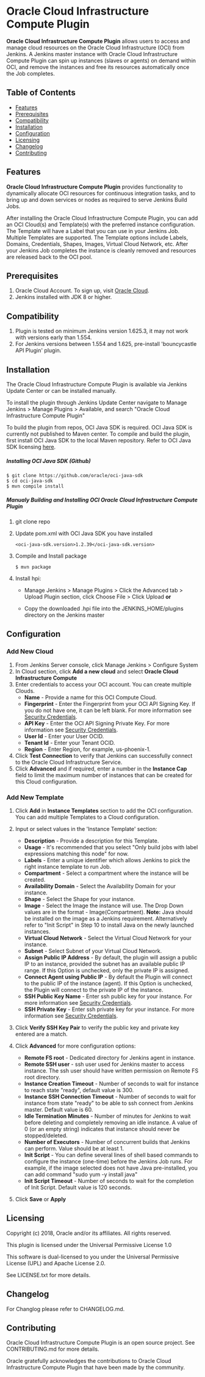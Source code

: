 # Oracle Cloud Infrastructure Compute Plugin

**Oracle Cloud Infrastructure Compute Plugin** allows users to access and manage cloud resources on the Oracle Cloud Infrastructure (OCI) from Jenkins.
A Jenkins master instance with Oracle Cloud Infrastructure Compute Plugin can spin up instances (slaves or agents) on demand within OCI, and remove the instances and free its resources automatically once the Job completes.

## Table of Contents
- [Features](#features)
- [Prerequisites](#prerequisites)
- [Compatibility](#compatibility)
- [Installation](#installation)
- [Configuration](#configuration)
- [Licensing](#licensing)
- [Changelog](#changelog)
- [Contributing](#contributing)

## Features
**Oracle Cloud Infrastructure Compute Plugin** provides functionality to dynamically allocate OCI resources for continuous integration tasks, and to bring up and down services or nodes as required to serve Jenkins Build Jobs.

After installing the Oracle Cloud Infrastructure Compute Plugin, you can add an OCI Cloud(s) and Template(s) with the preferred instance configuration. The Template will have a Label that you can use in your Jenkins Job. Multiple Templates are supported. The Template options include Labels, Domains, Credentials, Shapes, Images, Virtual Cloud Network, etc.
After your Jenkins Job completes the instance is cleanly removed and resources are released back to the OCI pool.

## Prerequisites

1. Oracle Cloud Account. To sign up, visit [Oracle Cloud](https://cloud.oracle.com/en_US/tryit).
2. Jenkins installed with JDK 8 or higher.

## Compatibility
1. Plugin is tested on minimum Jenkins version 1.625.3, it may not work with versions early than 1.554.
2. For Jenkins versions between 1.554 and 1.625, pre-install 'bouncycastle API Plugin' plugin.


## Installation
The Oracle Cloud Infrastructure Compute Plugin is available via Jenkins Update Center or can be installed manually.

To install the plugin through Jenkins Update Center navigate to Manage Jenkins > Manage Plugins > Available, and search "Oracle Cloud Infrastructure Compute Plugin"

To build the plugin from repos, OCI Java SDK is required. OCI Java SDK is currently not published to Maven center. To compile and build the plugin, first install OCI Java SDK to the local Maven repository. Refer to OCI Java SDK licensing [here](https://github.com/oracle/oci-java-sdk/blob/master/LICENSE.txt).


##### Installing OCI Java SDK (Github) 
    $ git clone https://github.com/oracle/oci-java-sdk
    $ cd oci-java-sdk
    $ mvn compile install

##### Manualy Building and Installing OCI Oracle Cloud Infrastructure Compute Plugin
1. git clone repo 
2. Update pom.xml with OCI Java SDK you have installed

	```
	<oci-java-sdk.version>1.2.39</oci-java-sdk.version>
 	```

3. Compile and Install package

	```
	$ mvn package
	```

4. Install hpi:

	- Manage Jenkins > Manage Plugins > Click the Advanced tab > Upload Plugin section, click Choose File > Click Upload
**or**

	- Copy the downloaded .hpi file into the JENKINS_HOME/plugins directory on the Jenkins master


## Configuration 

### Add New Cloud
1. From Jenkins Server console, click Manage Jenkins > Configure System
2. In Cloud section, click **Add a new cloud** and select **Oracle Cloud Infrastructure Compute**
3. Enter credentials to access your OCI account. You can create multiple Clouds.
   - **Name**  - Provide a name for this OCI Compute Cloud.
   - **Fingerprint** - Enter the Fingerprint from your OCI API Signing Key. If you do not have one, it can be left blank. For more information see [Security Credentials](https://docs.us-phoenix-1.oraclecloud.com/Content/General/Concepts/credentials.htm).
   - **API Key** - Enter the OCI API Signing Private Key. For more information see [Security Credentials](https://docs.us-phoenix-1.oraclecloud.com/Content/General/Concepts/credentials.htm).
   - **User Id** - Enter your User OCID.
   - **Tenant Id** - Enter your Tenant OCID.
   - **Region** - Enter Region, for example, us-phoenix-1. 
4. Click **Test Connection** to verify that Jenkins can successfully connect to the Oracle Cloud Infrastructure Service.
5. Click **Advanced** and if required, enter a number in the **Instance Cap** field to limit the maximum number of instances that can be created for this Cloud configuration.

### Add New Template
1. Click **Add** in **Instance Templates** section to add the OCI configuration. You can add multiple Templates to a Cloud configuration.

2. Input or select values in the 'Instance Template' section:
   - **Description** - Provide a description for this Template.
   - **Usage** - It's recommended that you select "Only build jobs with label expressions matching this node" for now.
   - **Labels** - Enter a unique identifier which allows Jenkins to pick the right instance template to run Job.
   - **Compartment** - Select a compartment where the instance will be created.
   - **Availability Domain** - Select the Availability Domain for your instance.
   - **Shape** - Select the Shape for your instance.
   - **Image** - Select the Image the instance will use. The Drop Down values are in the format - Image(Compartment). **Note:** Java should be installed on the image as a Jenkins requirement. Alternatively refer to "Init Script" in Step 10 to install Java on the newly launched instances.
   - **Virtual Cloud Network** - Select the Virtual Cloud Network for your instance.
   - **Subnet** - Select Subnet of your Virtual Cloud Network.
   - **Assign Public IP Address** - By default, the plugin will assign a public IP to an instance, provided the subnet has an available public IP range. If this Option is unchecked, only the private IP is assigned. 
   - **Connect Agent using Public IP**	- By default the Plugin will connect to the public IP of the instance (agent). If this Option is unchecked, the Plugin will connect to the private IP of the instance. 
   - **SSH Public Key Name** - Enter ssh public key for your instance. For more information see [Security Credentials](https://docs.us-phoenix-1.oraclecloud.com/Content/General/Concepts/credentials.htm).
   - **SSH Private Key** - Enter ssh private key for your instance. For more information see [Security Credentials](https://docs.us-phoenix-1.oraclecloud.com/Content/General/Concepts/credentials.htm).
   
    

4. Click **Verify SSH Key Pair** to verify the public key and private key entered are a match.

5. Click **Advanced** for more configuration options:
   - **Remote FS root** - Dedicated directory for Jenkins agent in instance.
   - **Remote SSH user** - ssh user used for Jenkins master to access instance. The ssh user should have written permission on Remote FS root directory.
   - **Instance Creation Timeout** - Number of seconds to wait for instance to reach state "ready", default value is 300. 
   - **Instance SSH Connection Timeout** - Number of seconds to wait for instance from state "ready" to be able to ssh connect from Jenkins master. Default value is 60.
   - **Idle Termination Minutes** - Number of minutes for Jenkins to wait before deleting and completely removing an idle instance. A value of 0 (or an empty string) indicates that instance should never be stopped/deleted. 
   - **Number of Executors** - Number of concurrent builds that Jenkins can perform. Value should be at least 1.
   - **Init Script** - You can define several lines of shell based commands to configure the instance (one-time) before the Jenkins Job runs. For example, if the image selected does not have Java pre-installed, you can add command "sudo yum -y install java"
   - **Init Script Timeout** - Number of seconds to wait for the completion of Init Script. Default value is 120 seconds.

6. Click **Save** or **Apply**

## Licensing
Copyright (c) 2018, Oracle and/or its affiliates. All rights reserved.

This plugin is licensed under the Universal Permissive License 1.0

This software is dual-licensed to you under the Universal Permissive License (UPL) and Apache License 2.0. 

See LICENSE.txt for more details.

## Changelog

For Changlog please refer to CHANGELOG.md.

## Contributing
Oracle Cloud Infrastructure Compute Plugin is an open source project. See CONTRIBUTING.md for more details.

Oracle gratefully acknowledges the contributions to Oracle Cloud Infrastructure Compute Plugin that have been made by the community.
